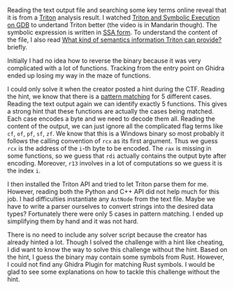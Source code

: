 Reading the text output file and searching some key terms online reveal that it is from a [Triton](https://github.com/jonathansalwan/Triton) analysis result. I watched [Triton and Symbolic Execution on GDB](https://www.youtube.com/watch?v=LOTQIAVXdCI) to undertand Triton better (the video is in Mandarin though). The symbolic expression is written in [SSA form](https://en.wikipedia.org/wiki/Static_single-assignment_form). To understand the content of the file, I also read [What kind of semantics information Triton can provide?](https://shell-storm.org/blog/What-kind-of-semantics-information-Triton-can-provide/) briefly. 

Initially I had no idea how to reverse the binary because it was very complicated with a lot of functions. Tracking from the entry point on Ghidra ended up losing my way in the maze of functions. 

I could only solve it when the creator posted a hint during the CTF. Reading the hint, we know that there is a [pattern matching](https://en.wikipedia.org/wiki/Pattern_matching) for 5 different cases. Reading the text output again we can identify exactly 5 functions. This gives a strong hint that these functions are actually the cases being matched. Each case encodes a byte and we need to decode them all. Reading the content of the output, we can just ignore all the complicated flag terms like `cf`, `of`, `pf`, `sf`, `zf`. We know that this is a Windows binary so most probably it follows the calling convention of `rcx` as its first argument. Thus we guess `rcx` is the address of the `i`-th byte to be encoded. The `rax` is missing in some functions, so we guess that `rdi` actually contains the output byte after encoding. Moreover, `r13` involves in a lot of computations so we guess it is the index `i`. 

I then installed the Triton API and tried to let Triton parse them for me. However, reading both the Python and C++ API did not help much for this job. I had difficulties instantiate any `AstNode` from the text file. Maybe we have to write a parser ourselves to convert strings into the desired data types? Fortunately there were only 5 cases in pattern matching. I ended up simplifying them by hand and it was not hard. 

There is no need to include any solver script because the creator has already hinted a lot. Though I solved the challenge with a hint like cheating, I did want to know the way to solve this challenge without the hint. Based on the hint, I guess the binary may contain some symbols from Rust. However, I could not find any Ghidra Plugin for matching Rust symbols. I would be glad to see some explanations on how to tackle this challenge without the hint. 